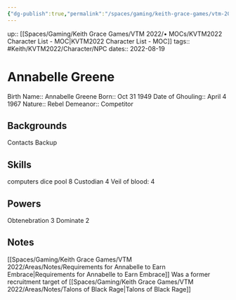 ```yaml
---
{"dg-publish":true,"permalink":"/spaces/gaming/keith-grace-games/vtm-2022/areas/characters/annabelle-greene/","dgHomeLink":true,"dgPassFrontmatter":true}
---
```


up:: [[Spaces/Gaming/Keith Grace Games/VTM 2022/• MOCs/KVTM2022 Character List - MOC|KVTM2022 Character List - MOC]]
tags:: #Keith/KVTM2022/Character/NPC 
dates:: 2022-08-19

# Annabelle Greene
Birth Name:: Annabelle Greene
Born:: Oct 31 1949
Date of Ghouling:: April 4 1967
Nature:: Rebel
Demeanor:: Competitor

## Backgrounds
Contacts
Backup

## Skills
computers dice pool 8
Custodian 4
Veil of blood: 4
## Powers
Obtenebration 3
Dominate 2


## Notes
[[Spaces/Gaming/Keith Grace Games/VTM 2022/Areas/Notes/Requirements for Annabelle to Earn Embrace|Requirements for Annabelle to Earn Embrace]]
Was a former recruitment target of [[Spaces/Gaming/Keith Grace Games/VTM 2022/Areas/Notes/Talons of Black Rage|Talons of Black Rage]]